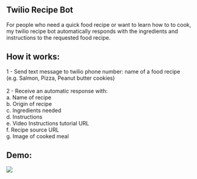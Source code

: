 Twilio Recipe Bot
-------------------------------------------------------------------------

For people who need a quick food recipe or want to learn how to to cook, 
my twilio recipe bot automatically responds with the ingredients and instructions to the requested food recipe.


How it works:
-------------------------------------------------------------------------
1 - Send text message to twilio phone number: name of a food recipe <br />
(e.g. Salmon, Pizza, Peanut butter cookies)<br />
<br />
2 - Receive an automatic response with: <br />
  a. Name of recipe<br />
  b. Origin of recipe<br />
  c. Ingredients needed<br />
  d. Instructions<br />
  e. Video Instructions tutorial URL<br />
  f. Recipe source URL <br />
  g. Image of cooked meal<br />


Demo:
-------------------------------------------------------------------------
![](recipe-bot.gif)




